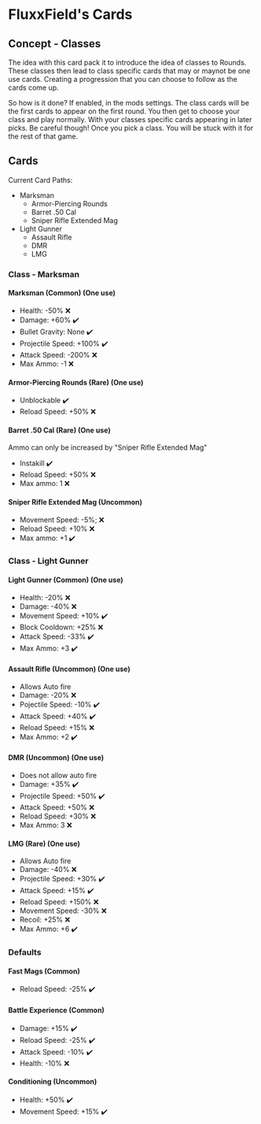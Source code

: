 # FluxxField's Cards

## Concept - Classes
The idea with this card pack it to introduce the idea of classes to Rounds. These classes then lead to class specific cards that may or maynot be one use cards. Creating a progression that you can choose to follow as the cards come up.

So how is it done? If enabled, in the mods settings. The class cards will be the first cards to appear on the first round. You then get to choose your class and play normally. With your classes specific cards appearing in later picks. Be careful though! Once you pick a class. You will be stuck with it for the rest of that game.

## Cards
Current Card Paths:
- Marksman
  - Armor-Piercing Rounds
  - Barret .50 Cal
  - Sniper Rifle Extended Mag
- Light Gunner
  - Assault Rifle
  - DMR
  - LMG

### Class - Marksman
#### Marksman (Common) (One use)
- Health:           -50%  ❌
- Damage:           +60%  ✔️
- Bullet Gravity:   None  ✔️
- Projectile Speed: +100% ✔️
- Attack Speed:     -200% ❌
- Max Ammo:         -1    ❌

#### Armor-Piercing Rounds (Rare) (One use)
- Unblockable        ✔️
- Reload Speed: +50% ❌

#### Barret .50 Cal (Rare) (One use)
Ammo can only be increased by "Sniper Rifle Extended Mag"
- Instakill          ✔️
- Reload Speed: +50% ❌
- Max ammo:     1    ❌
 
#### Sniper Rifle Extended Mag (Uncommon)
- Movement Speed: -5%; ❌
- Reload Speed:   +10% ❌
- Max ammo:       +1   ✔️

### Class - Light Gunner
#### Light Gunner (Common) (One use)
- Health:         -20% ❌
- Damage:         -40% ❌
- Movement Speed: +10% ✔️
- Block Cooldown: +25% ❌
- Attack Speed:   -33% ✔️
- Max Ammo:       +3   ✔️

#### Assault Rifle (Uncommon) (One use)
- Allows Auto fire
- Damage:          -20% ❌
- Pojectile Speed: -10% ✔️
- Attack Speed:    +40% ✔️
- Reload Speed:    +15% ❌
- Max Ammo:        +2   ✔️

#### DMR (Uncommon) (One use)
- Does not allow auto fire
- Damage:           +35% ✔️
- Projectile Speed: +50% ✔️
- Attack Speed:     +50% ❌
- Reload Speed:     +30% ❌
- Max Ammo:         3    ❌

#### LMG (Rare) (One use)
- Allows Auto fire
- Damage:           -40%  ❌
- Projectile Speed: +30%  ✔️
- Attack Speed:     +15%  ✔️
- Reload Speed:     +150% ❌
- Movement Speed:   -30%  ❌
- Recoil:           +25%  ❌
- Max Ammo:         +6    ✔️

### Defaults
#### Fast Mags (Common)
- Reload Speed: -25% ✔️

#### Battle Experience (Common)
- Damage:       +15% ✔️
- Reload Speed: -25% ✔️
- Attack Speed: -10% ✔️
- Health:       -10% ❌

#### Conditioning (Uncommon)
- Health:         +50% ✔️
- Movement Speed: +15% ✔️
